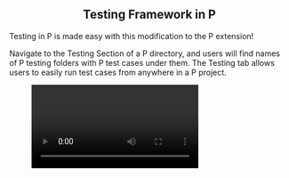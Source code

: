 <style>
  .md-typeset h1,
  .md-content__button {
    display: none;
  }
  
</style>

<div align="center">
  <h2>Testing Framework in P</h2>
</div>

Testing in P is made easy with this modification to the P extension!

Navigate to the Testing Section of a P directory, and users will find names of P testing folders with P test cases under them. The Testing tab allows users to easily run test cases from anywhere in a P project.

<figure class="video_container">
  <video controls="true" allowfullscreen="true" >
    <source src="../../videos/test_framework.mov" type="video/mp4">
  </video>
</figure>